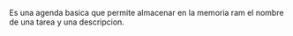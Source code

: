 Es una agenda basica que permite almacenar en la memoria ram el nombre de una tarea y una descripcion.